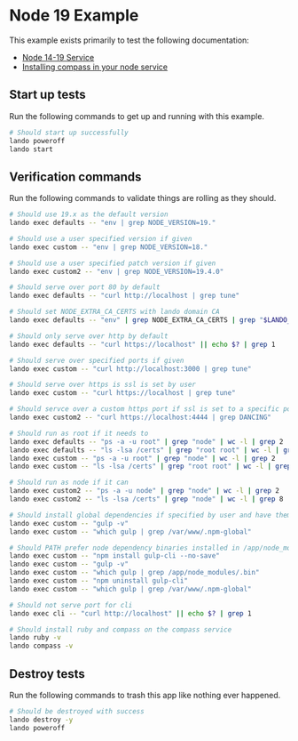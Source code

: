 # Node 19 Example

This example exists primarily to test the following documentation:

* [Node 14-19 Service](https://docs.devwithlando.io/tutorials/node.html)
* [Installing compass in your node service](https://docs.lando.dev/guides/using-compass-on-a-lando-node-service.html)

## Start up tests

Run the following commands to get up and running with this example.

```bash
# Should start up successfully
lando poweroff
lando start
```

## Verification commands

Run the following commands to validate things are rolling as they should.

```bash
# Should use 19.x as the default version
lando exec defaults -- "env | grep NODE_VERSION=19."

# Should use a user specified version if given
lando exec custom -- "env | grep NODE_VERSION=18."

# Should use a user specified patch version if given
lando exec custom2 -- "env | grep NODE_VERSION=19.4.0"

# Should serve over port 80 by default
lando exec defaults -- "curl http://localhost | grep tune"

# Should set NODE_EXTRA_CA_CERTS with lando domain CA
lando exec defaults -- "env" | grep NODE_EXTRA_CA_CERTS | grep "$LANDO_CA_CERT"

# Should only serve over http by default
lando exec defaults -- "curl https://localhost" || echo $? | grep 1

# Should serve over specified ports if given
lando exec custom -- "curl http://localhost:3000 | grep tune"

# Should serve over https is ssl is set by user
lando exec custom -- "curl https://localhost | grep tune"

# Should servce over a custom https port if ssl is set to a specific port
lando exec custom2 -- "curl https://localhost:4444 | grep DANCING"

# Should run as root if it needs to
lando exec defaults -- "ps -a -u root" | grep "node" | wc -l | grep 2
lando exec defaults -- "ls -lsa /certs" | grep "root root" | wc -l | grep 10
lando exec custom -- "ps -a -u root" | grep "node" | wc -l | grep 2
lando exec custom -- "ls -lsa /certs" | grep "root root" | wc -l | grep 10

# Should run as node if it can
lando exec custom2 -- "ps -a -u node" | grep "node" | wc -l | grep 2
lando exec custom2 -- "ls -lsa /certs" | grep "node" | wc -l | grep 8

# Should install global dependencies if specified by user and have them available in PATH
lando exec custom -- "gulp -v"
lando exec custom -- "which gulp | grep /var/www/.npm-global"

# Should PATH prefer node dependency binaries installed in /app/node_modules over global ones
lando exec custom -- "npm install gulp-cli --no-save"
lando exec custom -- "gulp -v"
lando exec custom -- "which gulp | grep /app/node_modules/.bin"
lando exec custom -- "npm uninstall gulp-cli"
lando exec custom -- "which gulp | grep /var/www/.npm-global"

# Should not serve port for cli
lando exec cli -- "curl http://localhost" || echo $? | grep 1

# Should install ruby and compass on the compass service
lando ruby -v
lando compass -v
```

## Destroy tests

Run the following commands to trash this app like nothing ever happened.

```bash
# Should be destroyed with success
lando destroy -y
lando poweroff
```
